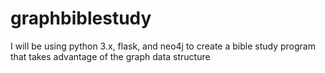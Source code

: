 # graphbiblestudy
I will be using python 3.x, flask, and neo4j to create a bible study program that takes advantage of the graph data structure
